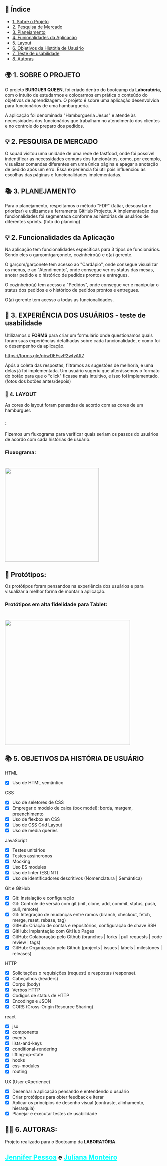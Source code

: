 ## 📑 Índice
- [1. Sobre o Projeto](#1-sobre)
- [2. Pesquisa de Mercado](#2-mercado)
- [3. Planejamento](3#-planejamento)
- [4. Funionalidades da Aplicação](#4-funcionalidades)
- [5. Layout](#5-layout)
- [6. Objetivos da Histótia de Usuário](#6-objetivos)
- [7. Teste de usabilidade](7#-teste)
- [8. Autoras](#8-autoras)

## 🌍 1. SOBRE O PROJETO
O projeto **BURGUER QUEEN**, foi criado dentro do bootcamp da **Laboratória**, com o intuito de estudarmos e colocarmos em prática o conteúdo do objetivos de aprendizagem. O projeto é sobre uma aplicação desenvolvida para funcionários de uma hamburgueria.

A aplicação foi denominada "Hamburgueria Jesus" e atende às necessidades dos funcionários que trabalham no atendimento dos clientes e no controle do preparo dos pedidos.

## 💡 2. PESQUISA DE MERCADO
O squad visitou uma unidade de uma rede de fastfood, onde foi possível indentificar as necessidades comuns dos funcionários, como, por exemplo, visualizar comandas diferentes em uma única página e apagar a anotação de pedido após um erro. Essa experiência foi útil pois influenciou as escolhas das páginas e funcionalidades implementadas.

## 📚 3. PLANEJAMENTO
Para o planejamento, respeitamos o método "FDP" (fatiar, descasrtar e priorizar) e utilizamos a ferramenta GitHub Projects.
A implementação das funcionalidades foi segmentada conforme as histórias de usuários de diferentes sprints.
(foto do planning)

## 💡 2. Funcionalidades da Aplicação
Na aplicação tem funcionalidades específicas para 3 tipos de funcionários. Sendo eles o garçom/garçonete, cozinheiro(a) e o(a) gerente.

O garçom/garçonete tem acesso ao "Cardápio", onde consegue visualizar os menus, e ao "Atendimento", onde consegue ver os status das mesas, anotar pedido e o histórico de pedidos prontos e entregues.

O cozinheiro(a) tem acesso a "Pedidos", onde consegue ver e manipular o status dos pedidos e o histórico de pedidos prontos e entregues.

O(a) gerente tem acesso a todas as funcionalidades.

## 💺 3. EXPERIÊNCIA DOS USUÁRIOS - teste de usabilidade
Utilizamos o **FORMS** para criar um formulário onde questionamos quais foram suas experiências detalhadas sobre cada funcionalidade, e como foi o desempenho da aplicação.

https://forms.gle/qbwDEFsvP2wtyAft7

Após a coleta das respostas, filtramos as sugestões de melhoria, e uma delas já foi implementada.
Um usuário sugeriu que alterássemos o formato do botão para que o "click" ficasse mais intuitivo, e isso foi implementado.
(fotos dos botões antes/depois)

### 🎨 4. LAYOUT
As cores do layout foram pensadas de acordo com as cores de um hamburguer.
### :

Fizemos um fluxograma para verificar quais seriam os passos do usuários de acordo com cada histórias de usuário.
### Fluxograma:
<h1>
  <img src="" height="300">
</h1>

## 🎯 Protótipos:
Os protótipos foram pensandos na experiência dos usuários e para visualizar a melhor forma de montar a aplicação.
### Protótipos em alta fidelidade para Tablet:
<h1>
  <img src="" height="400">
</h1>

## 📚 5. OBJETIVOS DA HISTÓRIA DE USUÁRIO

HTML
- [x] Uso de HTML semântico

CSS
- [x] Uso de seletores de CSS
- [x] Empregar o modelo de caixa (box model): borda, margem, preenchimento
- [x] Uso de flexbox en CSS
- [x] Uso de CSS Grid Layout
- [x] Uso de media queries

JavaScript
- [x] Testes unitários
- [x] Testes assíncronos
- [x] Mocking
- [x] Uso ES modules
- [x] Uso de linter (ESLINT)
- [x] Uso de identificadores descritivos (Nomenclatura | Semântica)

Git e GitHub
- [x] Git: Instalação e configuração
- [x] Git: Controle de versão com git (init, clone, add, commit, status, push, pull, remote)
- [x] Git: Integração de mudanças entre ramos (branch, checkout, fetch, merge, reset, rebase, tag)
- [x] GitHub: Criação de contas e repositórios, configuração de chave SSH
- [x] GitHub: Implantação com GitHub Pages
- [x] GitHub: Colaboração pelo Github (branches | forks | pull requests | code review | tags)
- [x] GitHub: Organização pelo Github (projects | issues | labels | milestones | releases)

HTTP
- [x] Solicitações o requisições (request) e respostas (response).
- [x] Cabeçalhos (headers)
- [x] Corpo (body)
- [x] Verbos HTTP
- [x] Codigos de status de HTTP
- [x] Encodings e JSON
- [x] CORS (Cross-Origin Resource Sharing)

react
- [x] jsx
- [x] components
- [x] events
- [x] lists-and-keys
- [x] conditional-rendering
- [x] lifting-up-state
- [x] hooks
- [x] css-modules
- [x] routing

UX (User eXperience)
- [x] Desenhar a aplicação pensando e entendendo o usuário
- [x] Criar protótipos para obter feedback e iterar
- [x] Aplicar os princípios de desenho visual (contraste, alinhamento, hierarquia)
- [x] Planejar e executar testes de usabilidade

## 👩‍💻 6. AUTORAS:
Projeto realizado para o Bootcamp da **LABORATÓRIA.**
<h2 >
<a style="color:aqua" href="https://github.com/jenniferpessoa" target="_blank">Jennifer Pessoa</a> e 
<a style="color:aqua" href="https://github.com/JulianaMonteiro4">Juliana Monteiro</a></h2>
